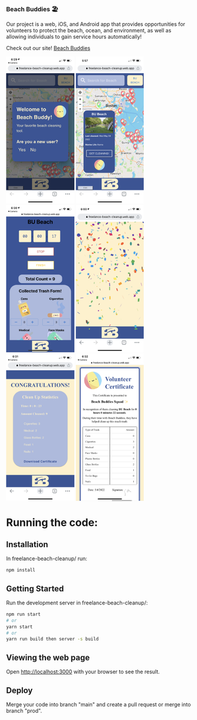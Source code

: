 ### Beach Buddies 🏖️

Our project is a web, iOS, and Android app that provides opportunities for volunteers to protect the beach, ocean, and environment, as well as allowing individuals to gain service hours automatically!

Check out our site! [Beach Buddies](https://freelance-beach-cleanup.web.app/)

<p float="left">
<img src="./public/productDocumentation/1.PNG" alt="drawing" height="400"/>
<img src="./public/productDocumentation/7.PNG" alt="drawing" height="400"/>
<img src="./public/productDocumentation/9.PNG" alt="drawing" height="400"/>
<img src="./public/productDocumentation/12.PNG" alt="drawing" height="400"/>
<img src="./public/productDocumentation/13.PNG" alt="drawing" height="400"/>
<img src="./public/productDocumentation/16.PNG" alt="drawing" height="400"/>
</p>

# Running the code:

## Installation
In freelance-beach-cleanup/ run:
```bash
npm install
```

## Getting Started

Run the development server in freelance-beach-cleanup/:

```bash
npm run start
# or
yarn start
# or 
yarn run build then server -s build
```

## Viewing the web page

Open [http://localhost:3000](http://localhost:3000) with your browser to see the result.

## Deploy

Merge your code into branch "main" and create a pull request or merge into branch "prod".

